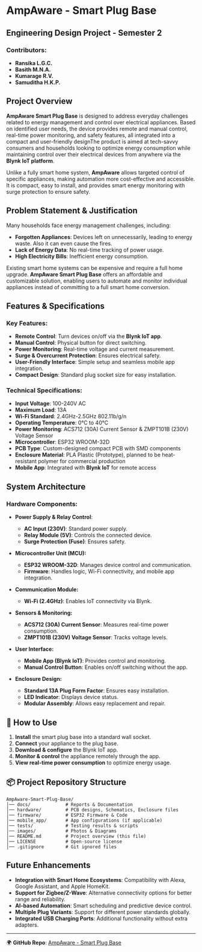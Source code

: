 # AmpAware - Smart Plug Base

## Engineering Design Project - Semester 2

### Contributors:
- **Ransika L.G.C.**
- **Basith M.N.A.**
- **Kumarage R.V.**
- **Samuditha H.K.P.**

## Project Overview
 **AmpAware Smart Plug Base** is designed to address everyday challenges related to energy management and control over electrical appliances. Based on
 identified user needs, the device provides remote and manual control, real-time power monitoring,
 and safety features, all integrated into a compact and user-friendly designThe product is aimed at tech-savvy consumers and households looking to optimize energy consumption while maintaining control over their electrical devices from anywhere via the **Blynk IoT platform**.

Unlike a fully smart home system, **AmpAware** allows targeted control of specific appliances, making automation more cost-effective and accessible. It is compact, easy to install, and provides smart energy monitoring with surge protection to ensure safety.

## Problem Statement & Justification
Many households face energy management challenges, including:
- **Forgotten Appliances**: Devices left on unnecessarily, leading to energy waste. Also it can even cause the fires.
- **Lack of Energy Data**: No real-time tracking of power usage.
- **High Electricity Bills**: Inefficient energy consumption.

Existing smart home systems can be expensive and require a full home upgrade. **AmpAware Smart Plug Base** offers an affordable and customizable solution, enabling users to automate and monitor individual appliances instead of committing to a full smart home conversion.

## Features & Specifications
### Key Features:
- **Remote Control**: Turn devices on/off via the **Blynk IoT app**.
- **Manual Control**: Physical button for direct switching.
- **Power Monitoring**: Real-time voltage and current measurement.
- **Surge & Overcurrent Protection**: Ensures electrical safety.
- **User-Friendly Interface**: Simple setup and seamless mobile app integration.
- **Compact Design**: Standard plug socket size for easy installation.

### Technical Specifications:
- **Input Voltage**: 100-240V AC
- **Maximum Load**: 13A
- **Wi-Fi Standard**: 2.4GHz-2.5GHz 802.11b/g/n
- **Operating Temperature**: 0°C to 40°C
- **Power Monitoring**: ACS712 (30A) Current Sensor & ZMPT101B (230V) Voltage Sensor
- **Microcontroller**: ESP32 WROOM-32D
- **PCB Type**: Custom-designed compact PCB with SMD components
- **Enclosure Material**: PLA Plastic (Prototype), planned to be heat-resistant polymer for commercial production
- **Mobile App**: Integrated with **Blynk IoT** for remote access

##  System Architecture
###  Hardware Components:
- **Power Supply & Relay Control**: 
  - **AC Input (230V)**: Standard power supply.
  - **Relay Module (5V)**: Controls the connected device.
  - **Surge Protection (Fuse)**: Ensures safety.

- **Microcontroller Unit (MCU):**
  - **ESP32 WROOM-32D**: Manages device control and communication.
  - **Firmware**: Handles logic, Wi-Fi connectivity, and mobile app integration.

- **Communication Module:**
  - **Wi-Fi (2.4GHz)**: Enables IoT connectivity via Blynk.

- **Sensors & Monitoring:**
  - **ACS712 (30A) Current Sensor**: Measures real-time power consumption.
  - **ZMPT101B (230V) Voltage Sensor**: Tracks voltage levels.

- **User Interface:**
  - **Mobile App (Blynk IoT)**: Provides control and monitoring.
  - **Manual Control Button**: Enables on/off switching without the app.

- **Enclosure Design:**
  - **Standard 13A Plug Form Factor**: Ensures easy installation.
  - **LED Indicator**: Displays device status.
  - **Modular Assembly**: Allows easy replacement and repair.

## 📲 How to Use
1. **Install** the smart plug base into a standard wall socket.
2. **Connect** your appliance to the plug base.
3. **Download & configure** the Blynk IoT app.
4. **Monitor & control** the appliance remotely through the app.
5. **View real-time power consumption** to optimize energy usage.

## 📦 Project Repository Structure
```
AmpAware-Smart-Plug-Base/
│── docs/             # Reports & Documentation
│── hardware/         # PCB designs, Schematics, Enclosure files
│── firmware/         # ESP32 Firmware & Code
│── mobile_app/       # App configurations (if applicable)
│── tests/            # Testing results & scripts
│── images/           # Photos & Diagrams
│── README.md         # Project overview (this file)
│── LICENSE           # Open-source license
│── .gitignore        # Git ignored files
```

## Future Enhancements
- **Integration with Smart Home Ecosystems**: Compatibility with Alexa, Google Assistant, and Apple HomeKit.
- **Support for Zigbee/Z-Wave**: Alternative connectivity options for better range and reliability.
- **AI-based Automation**: Smart scheduling and predictive device control.
- **Multiple Plug Variants**: Support for different power standards globally.
- **Integrated USB Charging Ports**: Additional functionality without extra adapters.


---
🌍 **GitHub Repo**: [AmpAware - Smart Plug Base](https://github.com/Praveen-samuditha/AmpAware---Smart-Plug-Base)

